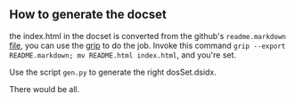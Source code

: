 ## How to generate the docset

the index.html in the docset is converted from the github's `readme.markdown`
[file](https://github.com/openresty/lua-nginx-module/blob/master/README.markdown),
you can use the [grip](https://github.com/joeyespo/grip) to do the job.
Invoke this command `grip --export README.markdown; mv README.html index.html`, and you're set.

Use the script `gen.py` to generate the right dosSet.dsidx.

There would be all.
